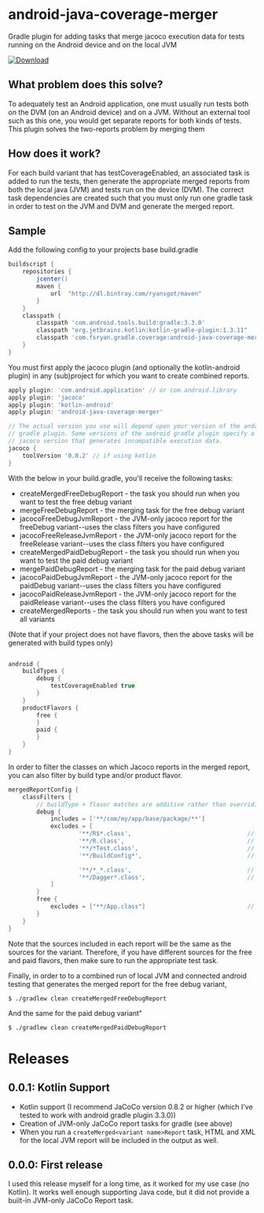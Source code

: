 # android-java-coverage-merger
Gradle plugin for adding tasks that merge jacoco execution data for tests running on the Android device and on the local JVM

[ ![Download](https://api.bintray.com/packages/ryansgot/maven/android-java-coverage-merger/images/download.svg) ](https://bintray.com/ryansgot/maven/android-java-coverage-merger/_latestVersion)

## What problem does this solve?
To adequately test an Android application, one must usually run tests both on the DVM (on an Android device) and on a
JVM. Without an external tool such as this one, you would get separate reports for both kinds of tests. This plugin
solves the two-reports problem by merging them

## How does it work?
For each build variant that has testCoverageEnabled, an associated task is added to run the tests, then generate the
appropriate merged reports from both the local java (JVM) and tests run on the device (DVM). The correct task 
dependencies are created such that you must only run one gradle task in order to test on the JVM and DVM and generate
the merged report.

## Sample
Add the following config to your projects base build.gradle
```groovy
buildscript {
    repositories {
        jcenter()
        maven {
            url  "http://dl.bintray.com/ryansgot/maven"
        }
    }
    classpath {
        classpath 'com.android.tools.build:gradle:3.3.0'
        classpath "org.jetbrains.kotlin:kotlin-gradle-plugin:1.3.11"
        classpath 'com.fsryan.gradle.coverage:android-java-coverage-merger:x.y.z'
    }
}
```
You must first apply the jacoco plugin (and optionally the kotlin-android plugin) in any (sub)project for which you want to create combined reports.
```groovy
apply plugin: 'com.android.application' // or com.android.library
apply plugin: 'jacoco'
apply plugin: 'kotlin-android'
apply plugin: 'android-java-coverage-merger'

// The actual version you use will depend upon your version of the android
// gradle plugin. Some versions of the android gradle plugin specify a
// jacoco version that generates incompatible execution data.  
jacoco {
    toolVersion '0.8.2' // if using kotlin
}

```
With the below in your build.gradle, you'll receive the following tasks:
- createMergedFreeDebugReport - the task you should run when you want to test the free debug variant
- mergeFreeDebugReport - the merging task for the free debug variant
- jacocoFreeDebugJvmReport - the JVM-only jacoco report for the freeDebug variant--uses the class filters you have configured
- jacocoFreeReleaseJvmReport - the JVM-only jacoco report for the freeRelease variant--uses the class filters you have configured
- createMergedPaidDebugReport - the task you should run when you want to test the paid debug variant
- mergePaidDebugReport - the merging task for the paid debug variant
- jacocoPaidDebugJvmReport - the JVM-only jacoco report for the paidDebug variant--uses the class filters you have configured
- jacocoPaidReleaseJvmReport - the JVM-only jacoco report for the paidRelease variant--uses the class filters you have configured
- createMergedReports - the task you should run when you want to test all variants

(Note that if your project does not have flavors, then the above tasks will be generated with build types only) 
```groovy

android {
    buildTypes {
        debug {
            testCoverageEnabled true
        }
    }
    productFlavors {
        free {
        }
        paid {
        }
    }
}
```
In order to filter the classes on which Jacoco reports in the merged report, you can also filter by build type and/or product flavor.
```groovy
mergedReportConfig {
    classFilters {
        // buildType + flavor matches are additive rather than overriding
        debug {
            includes = ['**/com/my/app/base/package/**']
            excludes = [
                    '**/R$*.class',                                 // generated R subclasses
                    '**/R.class',                                   // generated R classes
                    '**/*Test.class',                               // filter test classes
                    '**/BuildConfig*',                              // generated BuildConfig classes

                    '**/*_*.class',                                 // Butterknife/AutoValue/Dagger-generated classes
                    '**/Dagger*.class',                             // Dagger-generated classes
            ]
        }
        free {
            excludes = ["**/App.class"]                             // free flavor debug report additionally filters any class called App
        }
    }
}
```
Note that the sources included in each report will be the same as the sources for the variant. Therefore, if you have different sources for the free and paid flavors, then make sure to run the appropriate test task.

Finally, in order to to a combined run of local JVM and connected android testing that generates the merged report for the free debug variant,
```
$ ./gradlew clean createMergedFreeDebugReport
```
And the same for the paid debug variant"
```
$ ./gradlew clean createMergedPaidDebugReport
```

# Releases

## 0.0.1: Kotlin Support
* Kotlin support (I recommend JaCoCo version 0.8.2 or higher (which I've tested to work with android gradle plugin 3.3.0))
* Creation of JVM-only JaCoCo report tasks for gradle (see above)
* When you run a `createMerged<variant name>Report` task, HTML and XML for the local JVM report will be included in the output as well.

## 0.0.0: First release
I used this release myself for a long time, as it worked for my use case (no Kotlin). It works well enough supporting Java code, but it did not provide a built-in JVM-only JaCoCo Report task.

